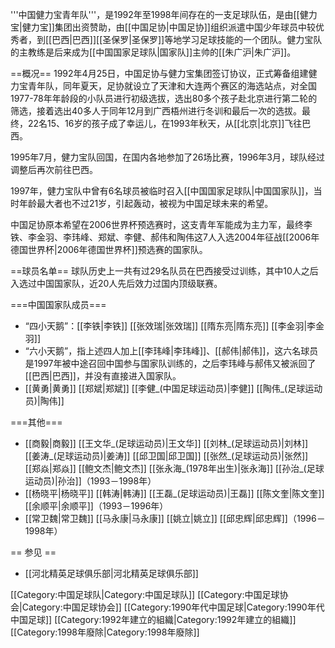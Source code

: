 '''中国健力宝青年队'''，是1992年至1998年间存在的一支足球队伍，是由[[健力宝|健力宝]]集团出资赞助，由[[中国足协|中国足协]]组织派遣中国少年球员中较优秀者，到[[巴西|巴西]][[圣保罗|圣保罗]]等地学习足球技能的一个团队。健力宝队的主教练是后来成为[[中国国家足球队|国家队]]主帅的[[朱广沪|朱广沪]]。

==概况==
1992年4月25日，中国足协与健力宝集团签订协议，正式筹备组建健力宝青年队，同年夏天，足协就设立了天津和大连两个赛区的海选站点，对全国1977-78年年龄段的小队员进行初级选拔，选出80多个孩子赴北京进行第二轮的筛选，接着选出40多人于同年12月到广西梧州进行冬训和最后一次的选拔。最终，22名15、16岁的孩子成了幸运儿，在1993年秋天，从[[北京|北京]]飞往巴西。

1995年7月，健力宝队回国，在国内各地参加了26场比赛，1996年3月，球队经过调整后再次前往巴西。

1997年，健力宝队中曾有6名球员被临时召入[[中国国家足球队|中国国家队]]，当时年龄最大者也不过21岁，引起轰动，被视为中国足球未来的希望。

中国足协原本希望在2006世界杯预选赛时，这支青年军能成为主力军，最终李铁、李金羽、李玮峰、郑斌、李健、郝伟和陶伟这7人入选2004年征战[[2006年德国世界杯|2006年德国世界杯]]预选赛的国家队。

==球员名单==
球队历史上一共有过29名队员在巴西接受过训练，其中10人之后入选过中国国家队，近20人先后效力过国内顶级联赛。

===中国国家队成员===
* “四小天鹅”：[[李铁|李铁]] [[张效瑞|张效瑞]] [[隋东亮|隋东亮]] [[李金羽|李金羽]]
* “六小天鹅”，指上述四人加上[[李玮峰|李玮峰]]、[[郝伟|郝伟]]，这六名球员是1997年被中途召回中国参与国家队训练的，之后李玮峰与郝伟又被派回了[[巴西|巴西]]，并没有直接进入国家队。
* [[黄勇|黄勇]] [[郑斌|郑斌]] [[李健_(中国足球运动员)|李健]] [[陶伟_(足球运动员)|陶伟]]

===其他===
* [[商毅|商毅]] [[王文华_(足球运动员)|王文华]] [[刘林_(足球运动员)|刘林]] [[姜涛_(足球运动员)|姜涛]] [[邱卫国|邱卫国]] [[张然_(足球运动员)|张然]] [[郑焱|郑焱]] [[鲍文杰|鲍文杰]] [[张永海_(1978年出生)|张永海]] [[孙治_(足球运动员)|孙治]]（1993－1998年）
* [[杨晓平|杨晓平]] [[韩涛|韩涛]] [[王磊_(足球运动员)|王磊]] [[陈文奎|陈文奎]] [[余顺平|余顺平]]（1993－1996年）
* [[常卫魏|常卫魏]] [[马永康|马永康]] [[姚立|姚立]] [[邱忠辉|邱忠辉]]（1996－1998年）

== 参见 ==
* [[河北精英足球俱乐部|河北精英足球俱乐部]]

[[Category:中国足球队|Category:中国足球队]]
[[Category:中国足球协会|Category:中国足球协会]]
[[Category:1990年代中国足球|Category:1990年代中国足球]]
[[Category:1992年建立的組織|Category:1992年建立的組織]]
[[Category:1998年廢除|Category:1998年廢除]]